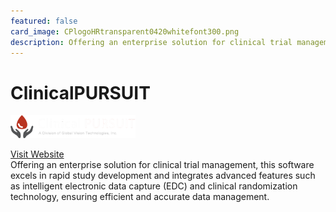 ```yaml
---
featured: false
card_image: CPlogoHRtransparent0420whitefont300.png
description: Offering an enterprise solution for clinical trial management, this software excels in rapid study development and integrates advanced features such as intelligent electronic data capture (EDC) and clinical randomization technology, ensuring efficient and accurate data management.
---
```


# ClinicalPURSUIT
<img src="CPlogoHRtransparent0420whitefont300.png" alt="Logo" style="max-width: 200px; height: auto;">

<a href="https://clinicalpursuit.com/category/ctms-clinical-trial-management-software/">Visit Website</a>  
Offering an enterprise solution for clinical trial management, this software excels in rapid study development and integrates advanced features such as intelligent electronic data capture (EDC) and clinical randomization technology, ensuring efficient and accurate data management.
